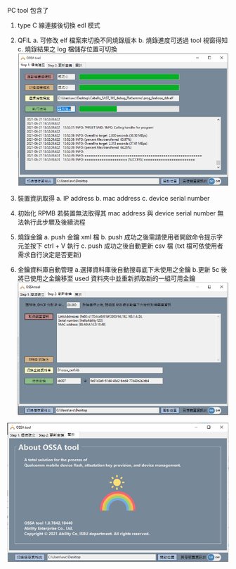PC tool 包含了
1. type C 線連接後切換 edl 模式
2. QFIL
    a. 可修改 elf 檔案來切換不同燒錄版本
    b. 燒錄進度可透過 tool 視窗得知
    c. 燒錄結果之 log 檔儲存位置可切換
![](ossaTool/Properties/appScreenshot/tab1.png) 

3. 裝置資訊取得
    a. IP address
    b. mac address
    c. device serial number
4. 初始化 RPMB
    若裝置無法取得其 mac address 與 device serial number 無法執行此步驟及後續流程
5. 燒錄金鑰
    a. push 金鑰 xml 檔
    b. push 成功之後需請使用者開啟命令提示字元並按下 ctrl + V 執行
    c. push 成功之後自動更新 csv 檔 (txt 檔可依使用者需求自行決定是否更新)
6. 金鑰資料庫自動管理
    a.選擇資料庫後自動搜尋底下未使用之金鑰
    b.更新 5c 後將已使用之金鑰移至 used 資料夾中並重新抓取新的一組可用金鑰
![](ossaTool/Properties/appScreenshot/tab2.png) 

![](ossaTool/Properties/appScreenshot/tab3.png) 
